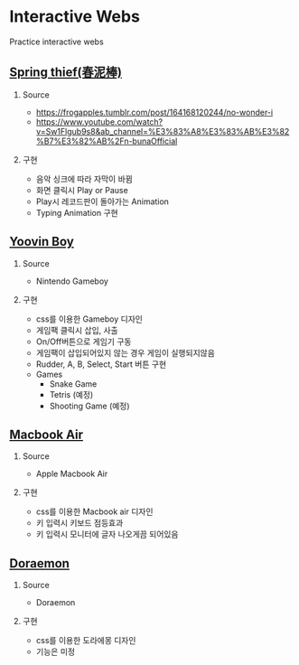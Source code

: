 # Interactive Webs
Practice interactive webs

## [Spring thief(春泥棒)](https://yoovin.github.io/interactive/springthief)
1. Source 
    - https://frogapples.tumblr.com/post/164168120244/no-wonder-i
    - https://www.youtube.com/watch?v=Sw1Flgub9s8&ab_channel=%E3%83%A8%E3%83%AB%E3%82%B7%E3%82%AB%2Fn-bunaOfficial

1. 구현
    - 음악 싱크에 따라 자막이 바뀜
    - 화면 클릭시 Play or Pause
    - Play시 레코드판이 돌아가는 Animation
    - Typing Animation 구현

## [Yoovin Boy](https://yoovin.github.io/interactive/yoovinboy)
1. Source 
    - Nintendo Gameboy

1. 구현
    - css를 이용한 Gameboy 디자인
    - 게임팩 클릭시 삽입, 사출
    - On/Off버튼으로 게임기 구동
    - 게임팩이 삽입되어있지 않는 경우 게임이 실행되지않음
    - Rudder, A, B, Select, Start 버튼 구현
    - Games
        - Snake Game
        - Tetris (예정)
        - Shooting Game (예정)  

## [Macbook Air](https://yoovin.github.io/interactive/macbookair)
1. Source 
    - Apple Macbook Air

1. 구현
    - css를 이용한 Macbook air 디자인
    - 키 입력시 키보드 점등효과
    - 키 입력시 모니터에 글자 나오게끔 되어있음

## [Doraemon](https://yoovin.github.io/interactive/doraemon)
1. Source 
    - Doraemon

1. 구현
    - css를 이용한 도라에몽 디자인
    - 기능은 미정